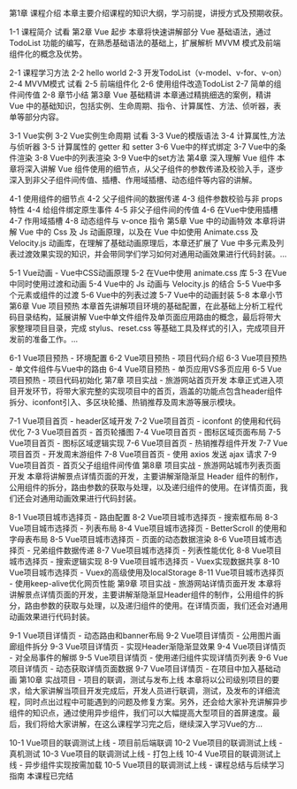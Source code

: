 
第1章 课程介绍
本章主要介绍课程的知识大纲，学习前提，讲授方式及预期收获。

 1-1 课程简介 试看
第2章 Vue 起步
本章将快速讲解部分 Vue 基础语法，通过 TodoList 功能的编写，在熟悉基础语法的基础上，扩展解析 MVVM 模式及前端组件化的概念及优势。

 2-1 课程学习方法
 2-2 hello world
 2-3 开发TodoList（v-model、v-for、v-on）
 2-4 MVVM模式 试看
 2-5 前端组件化
 2-6 使用组件改造TodoList
 2-7 简单的组件间传值
 2-8 章节小结
第3章 Vue 基础精讲
本章通过精挑细选的案例，精讲 Vue 中的基础知识，包括实例、生命周期、指令、计算属性、方法、侦听器，表单等部分内容。

 3-1 Vue实例
 3-2 Vue实例生命周期 试看
 3-3 Vue的模版语法
 3-4 计算属性,方法与侦听器
 3-5 计算属性的 getter 和 setter
 3-6 Vue中的样式绑定
 3-7 Vue中的条件渲染
 3-8 Vue中的列表渲染
 3-9 Vue中的set方法
第4章 深入理解 Vue 组件
本章将深入讲解 Vue 组件使用的细节点，从父子组件的参数传递及校验入手，逐步深入到非父子组件间传值、插槽、作用域插槽、动态组件等内容的讲解。

 4-1 使用组件的细节点
 4-2 父子组件间的数据传递
 4-3 组件参数校验与非 props 特性
 4-4 给组件绑定原生事件
 4-5 非父子组件间的传值
 4-6 在Vue中使用插槽
 4-7 作用域插槽
 4-8 动态组件与 v-once 指令
第5章 Vue 中的动画特效
本章将讲解 Vue 中的 Css 及 Js 动画原理，以及在 Vue 中如使用 Animate.css 及Velocity.js 动画库，在理解了基础动画原理后，本章还扩展了 Vue 中多元素及列表过渡效果实现的知识，并会带同学们学习如何对通用动画效果进行代码封装。...

 5-1 Vue动画 - Vue中CSS动画原理
 5-2 在Vue中使用 animate.css 库
 5-3 在Vue中同时使用过渡和动画
 5-4 Vue中的 Js 动画与 Velocity.js 的结合
 5-5 Vue中多个元素或组件的过渡
 5-6 Vue中的列表过渡
 5-7 Vue中的动画封装
 5-8 本章小节
第6章 Vue 项目预热
本章首先讲解项目环境的基础配置，在此基础上分析工程代码目录结构，延展讲解 Vue中单文件组件及单页面应用路由的概念，最后将带大家整理项目目录，完成 stylus、reset.css 等基础工具及样式的引入，完成项目开发前的准备工作。...

 6-1 Vue项目预热 - 环境配置
 6-2 Vue项目预热 - 项目代码介绍
 6-3 Vue项目预热 - 单文件组件与Vue中的路由
 6-4 Vue项目预热 - 单页应用VS多页应用
 6-5 Vue项目预热 - 项目代码初始化
第7章 项目实战 - 旅游网站首页开发
本章正式进入项目开发环节，将带大家完整的实现项目中的首页，涵盖的功能点包含header组件拆分、iconfont引入、多区块轮播、热销推荐及周末游等展示模块。

 7-1 Vue项目首页 - header区域开发
 7-2 Vue项目首页 - iconfont 的使用和代码优化
 7-3 Vue项目首页 - 首页轮播图
 7-4 Vue项目首页 - 图标区域页面布局
 7-5 Vue项目首页 - 图标区域逻辑实现
 7-6 Vue项目首页 - 热销推荐组件开发
 7-7 Vue项目首页 - 开发周末游组件
 7-8 Vue项目首页 - 使用 axios 发送 ajax 请求
 7-9 Vue项目首页 - 首页父子组组件间传值
第8章 项目实战 - 旅游网站城市列表页面开发
本章将讲解景点详情页面的开发，主要讲解渐隐渐显 Header 组件的制作，公用组件的拆分，路由参数的获取与处理，以及递归组件的使用。在详情页面，我们还会对通用动画效果进行代码封装。

 8-1 Vue项目城市选择页 - 路由配置
 8-2 Vue项目城市选择页 - 搜索框布局
 8-3 Vue项目城市选择页 - 列表布局
 8-4 Vue项目城市选择页 - BetterScroll 的使用和字母表布局
 8-5 Vue项目城市选择页 - 页面的动态数据渲染
 8-6 Vue项目城市选择页 - 兄弟组件数据传递
 8-7 Vue项目城市选择页 - 列表性能优化
 8-8 Vue项目城市选择页 - 搜索逻辑实现
 8-9 Vue项目城市选择页 - Vuex实现数据共享
 8-10 Vue项目城市选择页 - Vuex的高级使用及localStorage
 8-11 Vue项目城市选择页 - 使用keep-alive优化网页性能
第9章 项目实战 - 旅游网站详情页面开发
本章将讲解景点详情页面的开发，主要讲解渐隐渐显Header组件的制作，公用组件的拆分，路由参数的获取与处理，以及递归组件的使用。在详情页面，我们还会对通用动画效果进行代码封装。

 9-1 Vue项目详情页 - 动态路由和banner布局
 9-2 Vue项目详情页 - 公用图片画廊组件拆分
 9-3 Vue项目详情页 - 实现Header渐隐渐显效果
 9-4 Vue项目详情页 - 对全局事件的解绑
 9-5 Vue项目详情页 - 使用递归组件实现详情页列表
 9-6 Vue项目详情页 - 动态获取详情页面数据
 9-7 Vue项目详情页 - 在项目中加入基础动画
第10章 实战项目 - 项目的联调，测试与发布上线
本章将以公司级别项目的要求，给大家讲解当项目开发完成后，开发人员进行联调，测试，及发布的详细流程，同时点出过程中可能遇到的问题及修复方案。另外，还会给大家补充讲解异步组件的知识点，通过使用异步组件，我们可以大幅提高大型项目的首屏速度。最后，我们将给大家讲解，在这么课程学习完之后，继续深入学习Vue的方...

 10-1 Vue项目的联调测试上线 - 项目前后端联调
 10-2 Vue项目的联调测试上线 - 真机测试
 10-3 Vue项目的联调测试上线 - 打包上线
 10-4 Vue项目的联调测试上线 - 异步组件实现按需加载
 10-5 Vue项目的联调测试上线 - 课程总结与后续学习指南
本课程已完结